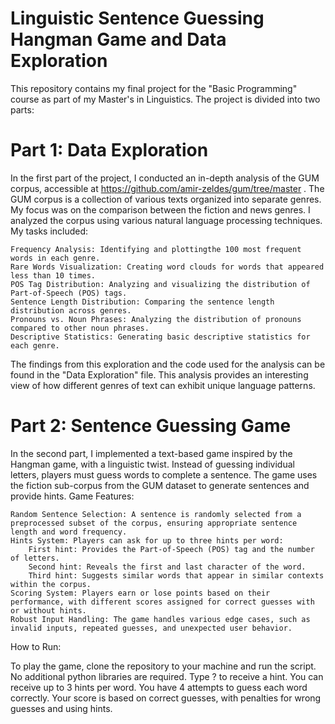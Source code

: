 # Linguistic Sentence Guessing Hangman Game and Data Exploration

This repository contains my final project for the "Basic Programming" course as part of my Master's in Linguistics. The project is divided into two parts:

# Part 1: Data Exploration

In the first part of the project, I conducted an in-depth analysis of the GUM corpus, accessible at https://github.com/amir-zeldes/gum/tree/master . The GUM corpus is a collection of various texts organized into separate genres. My focus was on the comparison between the fiction and news genres.  I analyzed the corpus using various natural language processing techniques.
My tasks included:

    Frequency Analysis: Identifying and plottingthe 100 most frequent words in each genre.
    Rare Words Visualization: Creating word clouds for words that appeared less than 10 times.
    POS Tag Distribution: Analyzing and visualizing the distribution of Part-of-Speech (POS) tags.
    Sentence Length Distribution: Comparing the sentence length distribution across genres.
    Pronouns vs. Noun Phrases: Analyzing the distribution of pronouns compared to other noun phrases.
    Descriptive Statistics: Generating basic descriptive statistics for each genre.

The findings from this exploration and the code used for the analysis can be found in the "Data Exploration" file. This analysis provides an interesting view of how different genres of text can exhibit unique language patterns.

# Part 2: Sentence Guessing Game

In the second part, I implemented a text-based game inspired by the Hangman game, with a linguistic twist. Instead of guessing individual letters, players must guess words to complete a sentence. The game uses the fiction sub-corpus from the GUM dataset to generate sentences and provide hints.
Game Features:

    Random Sentence Selection: A sentence is randomly selected from a preprocessed subset of the corpus, ensuring appropriate sentence length and word frequency.
    Hints System: Players can ask for up to three hints per word:
        First hint: Provides the Part-of-Speech (POS) tag and the number of letters.
        Second hint: Reveals the first and last character of the word.
        Third hint: Suggests similar words that appear in similar contexts within the corpus.
    Scoring System: Players earn or lose points based on their performance, with different scores assigned for correct guesses with or without hints.
    Robust Input Handling: The game handles various edge cases, such as invalid inputs, repeated guesses, and unexpected user behavior.

How to Run:

To play the game, clone the repository to your machine and run the script. No additional python libraries are required.
Type ? to receive a hint. You can receive up to 3 hints per word.
You have 4 attempts to guess each word correctly.
Your score is based on correct guesses, with penalties for wrong guesses and using hints.
